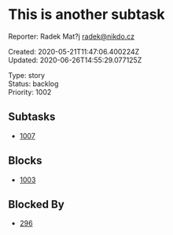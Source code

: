 # This is another subtask

Reporter: Radek Mat?j <radek@nikdo.cz>  

Created: 2020-05-21T11:47:06.400224Z  
Updated: 2020-06-26T14:55:29.077125Z

Type: story  
Status: backlog  
Priority: 1002

## Subtasks
- [1007](1007.md "New archive test")

## Blocks
- [1003](1003.md "Yet another another issue")

## Blocked By
- [296](296.md "Vertical headers")
